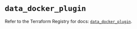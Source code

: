 # `data_docker_plugin`

Refer to the Terraform Registry for docs: [`data_docker_plugin`](https://registry.terraform.io/providers/kreuzwerker/docker/3.1.2/docs/data-sources/plugin).
